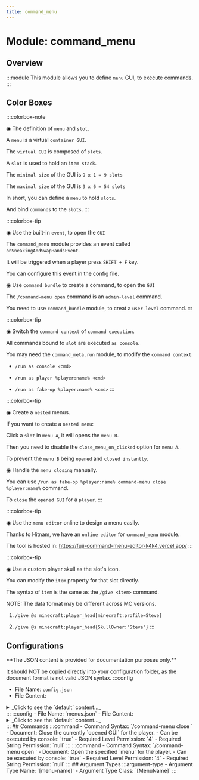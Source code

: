 ```yaml
---
title: command_menu
---
```



# Module: command_menu

## Overview
:::module
This module allows you to define `menu` GUI, to execute commands.
:::
## Color Boxes

:::colorbox-note

◉ The definition of `menu` and `slot`.

A `menu` is a virtual `container GUI`.

The `virtual GUI` is composed of `slots`.

A `slot` is used to hold an `item stack`.

The `minimal size` of the GUI is `9 x 1 = 9 slots`

The `maximal size` of the GUI is `9 x 6 = 54 slots`



In short, you can define a `menu` to hold `slots`.

And bind `commands` to the `slots`.
:::

:::colorbox-tip

◉ Use the built-in `event`, to open the `GUI`

The `command_menu` module provides an event called `onSneakingAndSwapHandsEvent`.

It will be triggered when a player press `SHIFT + F` key.

You can configure this event in the config file.



◉ Use `command_bundle` to create a command, to open the `GUI`

The `/command-menu open` command is an `admin-level` command.

You need to use `command_bundle` module, to creat a `user-level` command.
:::

:::colorbox-tip

◉ Switch the `command context` of `command execution`.

All commands bound to `slot` are executed `as console`.

You may need the `command_meta.run` module, to modify the `command context`.

- `/run as console <cmd>`

- `/run as player %player:name% <cmd>`

- `/run as fake-op %player:name% <cmd>`
:::

:::colorbox-tip

◉ Create a `nested` menus.

If you want to create a `nested menu`:

Click a `slot` in `menu A`, it will opens the `menu B`.

Then you need to disable the `close_menu_on_clicked` option for `menu A`.

To prevent the `menu B` being `opened` and `closed instantly`.



◉ Handle the `menu closing` manually.

You can use `/run as fake-op %player:name% command-menu close %player:name%` command.

To `close` the `opened GUI` for a `player`.
:::

:::colorbox-tip

◉ Use the `menu editor` online to design a menu easily.

Thanks to Hitnam, we have an `online editor` for `command_menu` module.

The tool is hosted in: https://fuji-command-menu-editor-k4k4.vercel.app/
:::

:::colorbox-tip

◉ Use a custom player skull as the slot's icon.

You can modify the `item` property for that slot directly.

The syntax of `item` is the same as the `/give <item>` command.



NOTE: The data format may be different across MC versions.

1. `/give @s minecraft:player_head[minecraft:profile=Steve]`

2. `/give @s minecraft:player_head{SkullOwner:"Steve"}`
:::

## Configurations
<Admonition type="warning" icon="" title="">
**The JSON content is provided for documentation purposes only.**

It should NOT be copied directly into your configuration folder, as the document format is not valid JSON syntax.
</Admonition>
:::config
- File Name: `config.json`
- File Content: 
<details>

<summary>_Click to see the `default` content..._</summary>

```json showLineNumbers title="config/fuji/modules/command_menu/config.json"
{
  "onSneakingAndSwapHandsEvent": {
    "enable": true,
    "commands": [
      "command-menu open %player:name% example-menu"
    ]
  }
}
```
</details>
:::
:::config
- File Name: `menus.json`
- File Content: 
<details>

<summary>_Click to see the `default` content..._</summary>

```json showLineNumbers title="config/fuji/modules/command_menu/menus.json"
{
  /* Defined `menus`. */
  "menus": {
    "another-menu": {
      "title": "<blue>Another menu.",
      "lines": 2,
      "close_menu_on_clicked": false,
      "commands": {
        "on_open_commands": [],
        "on_closed_commands": []
      },
      "slots": [
        {
          "index": 0,
          "other_indexes": [],
          "fill_blank_indexes": false,
          "item": "minecraft:golden_apple",
          "count": 2,
          "display_name": "This is another menu.",
          "hide_tooltip": false,
          "glow": false,
          "lore": [],
          "view_requirement": {
            "level": 0,
            "string": null
          },
          "commands": {
            "on_left_click_commands": [
              "send-message %player:name% You just clicked me.",
              "chain has-level? %player:name% 4 chain send-message %player:name% <yellow>You are op player.",
              "command-menu close %player:name%"
            ],
            "on_left_shift_click_commands": [],
            "on_right_click_commands": [],
            "on_right_shift_click_commands": [],
            "on_middle_click_commands": []
          }
        },
        {
          "index": 1,
          "other_indexes": [],
          "fill_blank_indexes": false,
          "item": "minecraft:clock",
          "count": 1,
          "display_name": "Click me to refresh: %server:uptime%",
          "hide_tooltip": false,
          "glow": false,
          "lore": [],
          "view_requirement": {
            "level": 0,
            "string": null
          },
          "commands": {
            "on_left_click_commands": [
              "command-menu open %player:name% another-menu"
            ],
            "on_left_shift_click_commands": [],
            "on_right_click_commands": [],
            "on_right_shift_click_commands": [],
            "on_middle_click_commands": []
          }
        }
      ]
    },
    "example-menu": {
      "title": "<blue>My Example Menu",
      "lines": 6,
      "close_menu_on_clicked": false,
      "commands": {
        "on_open_commands": [],
        "on_closed_commands": []
      },
      "slots": [
        {
          "index": 0,
          "other_indexes": [],
          "fill_blank_indexes": false,
          "item": "minecraft:stone",
          "count": 42,
          "display_name": "<blue>My Nice Item Name",
          "hide_tooltip": false,
          "glow": false,
          "lore": [
            "<green>Hello %player:name%",
            "<yellow>You are in %world:id%"
          ],
          "view_requirement": {
            "level": 0,
            "string": null
          },
          "commands": {
            "on_left_click_commands": [
              "send-message %player:name% You just clicked me.",
              "chain has-level? %player:name% 4 chain send-message %player:name% <yellow>You are op player.",
              "command-menu close %player:name%"
            ],
            "on_left_shift_click_commands": [],
            "on_right_click_commands": [],
            "on_right_shift_click_commands": [],
            "on_middle_click_commands": []
          }
        },
        {
          "index": 1,
          "other_indexes": [],
          "fill_blank_indexes": false,
          "item": "minecraft:apple",
          "count": 42,
          "display_name": "<green>Click to to open another menu.",
          "hide_tooltip": false,
          "glow": true,
          "lore": [],
          "view_requirement": {
            "level": 0,
            "string": null
          },
          "commands": {
            "on_left_click_commands": [
              "command-menu open %player:name% another-menu"
            ],
            "on_left_shift_click_commands": [],
            "on_right_click_commands": [],
            "on_right_shift_click_commands": [],
            "on_middle_click_commands": []
          }
        }
      ]
    }
  }
}
```
</details>
:::
## Commands
:::command
- Command Syntax: `/command-menu close <ServerPlayerEntity player>`
- Document: Close the currently `opened GUI` for the player.
- Can be executed by console: `true`
- Required Level Permission: `4`
- Required String Permission: `null`
:::
:::command
- Command Syntax: `/command-menu open <ServerPlayerEntity player> <MenuName menuName>`
- Document: Open the specified `menu` for the player.
- Can be executed by console: `true`
- Required Level Permission: `4`
- Required String Permission: `null`
:::
## Argument Types
:::argument-type
- Argument Type Name: `[menu-name]`
- Argument Type Class: `[MenuName]`
:::
